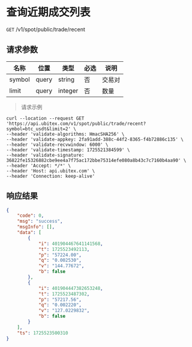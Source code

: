 # 查询近期成交列表

`GET` /v1/spot/public/trade/recent



## 请求参数

| 名称   | 位置  | 类型    | 必选 | 说明   |
| ------ | ----- | ------- | ---- | ------ |
| symbol | query | string  | 否   | 交易对 |
| limit  | query | integer | 否   | 数量   |

> 请求示例

```shell
curl --location --request GET 'https://api.ubitex.com/v1/spot/public/trade/recent?symbol=btc_usdt&limit=2' \
--header 'validate-algorithms: HmacSHA256' \
--header 'validate-appkey: 2fa91add-388c-44f2-8365-f4b72886c135' \
--header 'validate-recvwindow: 6000' \
--header 'validate-timestamp: 1725521384599' \
--header 'validate-signature: 36822fe15326882cbe9ee4a7f75ac172bbe75314efe080a8b43c7c7160b4aa90' \
--header 'Accept: */*' \
--header 'Host: api.ubitex.com' \
--header 'Connection: keep-alive' 
```

## 响应结果

```json
{
    "code": 0,
    "msg": "success",
    "msgInfo": [],
    "data": [
        {
            "i": 401904467641141568,
            "t": 1725523492113,
            "p": "57224.00",
            "q": "0.002530",
            "v": "144.77672",
            "b": false
        },
        {
            "i": 401904447382653248,
            "t": 1725523487302,
            "p": "57217.56",
            "q": "0.002220",
            "v": "127.0229832",
            "b": false
        }
    ],
    "ts": 1725523500310
}
```

